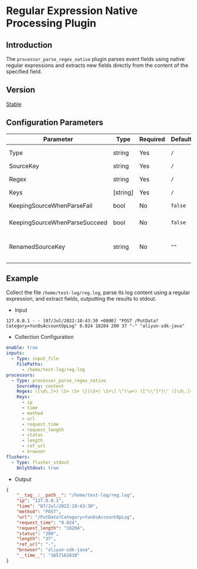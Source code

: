 # Regular Expression Native Processing Plugin

## Introduction

The `processor_parse_regex_native` plugin parses event fields using native regular expressions and extracts new fields directly from the content of the specified field.

## Version

[Stable](../stability-level.md)

## Configuration Parameters

| **Parameter** | **Type** | **Required** | **Default** | **Description** |
| --- | --- | --- | --- | --- |
| Type | string | Yes | `/` | Plugin type. Fixed as `processor_parse_regex_native`. |
| SourceKey | string | Yes | `/` | The name of the source field. |
| Regex | string | Yes | `/` | The regular expression to use for parsing. |
| Keys | [string] | Yes | `/` | List of fields to extract. |
| KeepingSourceWhenParseFail | bool | No | `false` | Whether to keep the source field when parsing fails. |
| KeepingSourceWhenParseSucceed | bool | No | `false` | Whether to keep the source field when parsing succeeds. |
| RenamedSourceKey | string | No | `""` | The new field name for the source field when it's kept. If not provided, the source field will not be renamed by default. |

## Example

Collect the file `/home/test-log/reg.log`, parse its log content using a regular expression, and extract fields, outputting the results to stdout.

- Input

```plain
127.0.0.1 - - [07/Jul/2022:10:43:30 +0800] "POST /PutData?Category=YunOsAccountOpLog" 0.024 18204 200 37 "-" "aliyun-sdk-java"
```

- Collection Configuration

```yaml
enable: true
inputs:
  - Type: input_file
    FilePaths:
      - /home/test-log/reg.log
processors:
  - Type: processor_parse_regex_native
    SourceKey: content
    Regex: ([\d\.]+) \S+ \S+ \[(\S+) \S+\] \"(\w+) ([^\\"]*)\" ([\d\.]+) (\d+) (\d+) (\d+|-) \"([^\\"]*)\" \"([^\\"]*)\"
    Keys:
      - ip
      - time
      - method
      - url
      - request_time
      - request_length
      - status
      - length
      - ref_url
      - browser
flushers:
  - Type: flusher_stdout
    OnlyStdout: true
```

- Output

```json
{
    "__tag__:__path__": "/home/test-log/reg.log",
    "ip": "127.0.0.1",
    "time": "07/Jul/2022:10:43:30",
    "method": "POST",
    "url": "/PutData?Category=YunOsAccountOpLog",
    "request_time": "0.024",
    "request_length": "18204",
    "status": "200",
    "length": "37",
    "ref_url": "-",
    "browser": "aliyun-sdk-java",
    "__time__": "1657161810"
}
```
